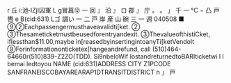 r 丘 i:池‐lZjI囚軍 L g冒菖⑫ 一 回 』 沿 』 ロ 郡 』 庁 。 。 」 千 一 ℃ − 凸 戸 轡 e B(cid:631) Lゴ 調い 一 二 戸 岸 産 山 碗 三 一 週 040508 ■ ⑨②Eachpassengermusthaveavalidti[ket. ② ③Thesameticketmustbeusedforentryandexit. ③ThevalueofthistiCket, iflessthan$11.00,maybe in[reasedbyinsertingintoanyTi[ketVendolt ⑨Forinformationonticketex[hangeandrefund, call (510)464-64660r(510)839-Z2ZO(TDD). Si9nbeloWif lostandreturnedtoBARIticketwi l l bemai ledtoyou NAME (cid:631)ADDRESS ClTY Z1PCODE SANFRANEISCOBAYAREARAP1DTRANSITDISTRICT n 」 戸